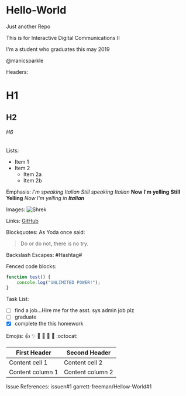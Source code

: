 # Hello-World
Just another Repo

This is for Interactive Digital Communications II

I'm a student who graduates this may 2019

@manicsparkle

Headers:
# H1
## H2
###### H6

Lists:
* Item 1
* Item 2
    * Item 2a
    * Item 2b

Emphasis:
*I'm speaking Italian*
_Still speaking Italian_
**Now I'm yelling**
__Still Yelling__
*Now I'm yelling in **Italian*** 

Images:
![Shrek](https://upload.wikimedia.org/wikipedia/en/4/4d/Shrek_%28character%29.png)

Links:
[GitHub](http://github.com)

Blockquotes:
As Yoda once said:
> Do or do not, there is no try.

Backslash Escapes:
\#Hashtag\#

Fenced code blocks:
```javascript
function test() {
    console.log("UNLIMITED POWER!");
}
```

Task List:
- [ ] find a job...Hire me for the asst. sys admin job plz
- [ ] graduate
- [x] complete the this homework

Emojis:
:+1: :sparkles: :camel: :tada:
:rocket: :metal: :octocat: 

First Header | Second Header
------------ | -------------
Content cell 1 | Content cell 2
Content column 1 | Content column 2

Issue References:
issuen#1
garrett-freeman/Hellow-World#1
